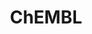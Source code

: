 ---
bigquery: https://console.cloud.google.com/bigquery?p=patents-public-data&d=ebi_chembl&page=dataset
citation: '"The ChEMBL database in 2017." Anna Gaulton, Anne Hersey, Michał Nowotka,
  A Patrícia Bento, Jon Chambers, David Mendez, Prudence Mutowo, Francis Atkinson,
  Louisa J Bellis, Elena Cibrián-Uhalte, Mark Davies, Nathan Dedman, Anneli Karlsson,
  María Paula Magariños, John P Overington, George Papadatos, Ines Smit, Andrew R
  Leach Nucleic acids Research (2017) 45 (Database Issue), D945-D954'
contributors: European Bioinformatics Institute
cost: None
description: ChEMBL Data is a manually curated database of small molecules used in
  drug discovery, including information about existing patented drugs.
documentation: 'schema: https://www.ebi.ac.uk/chembl/db_schema


  '
last_edit: 04/12/2022, 11:52:33
location: https://console.cloud.google.com/marketplace/product/google_patents_public_datasets/chembl
maintained_by: EMBL-EBI, an outstation of European Molecular Biology Laboratory
related_publications: '

  ChEMBL: towards direct deposition of bioassay data.


  Mendez D, Gaulton A, Bento AP, Chambers J, De Veij M, Félix E, Magariños MP, Mosquera
  JF, Mutowo P, Nowotka M, Gordillo-Marañón M, Hunter F, Junco L, Mugumbate G, Rodriguez-Lopez
  M, Atkinson F, Bosc N, Radoux CJ, Segura-Cabrera A, Hersey A, Leach AR.


  — Nucleic Acids Res. 2019; 47(D1):D930-D940. doi: 10.1093/nar/gky1075

  '
schema_fields:
- active_molregno
- component_synonym
- cellosaurus_id
- who_name
- relationship
- normal_range_max
- cell_name
- src_description
- standard_inchi
- assay_strain
- subgroup
- rgid
- delist_flag
- path
- previous_company
- assay_type
- doi
- approval_date
- bao_endpoint
- warnref_id
- standard_upper_value
- withdrawn_flag
- related_tid
- src_id
- entity_type
- structure_type
- cx_logp
- pubmed_id
- enzyme_name
- stem
- domain_id
- acd_logd
- ad_type
- activity_comment
- usan_stem_definition
- heavy_atoms
- pref_name
- mc_tax_id
- biocomp_id
- entity_id
- hrac_class_id
- cpd_str_alert_id
- parameter_type
- mc_target_name
- first_approval
- syn_type
- relationship_type
- end_position
- potential_duplicate
- level5
- organism
- priority
- accession
- first_in_class
- cell_source_organism
- ref_id
- assay_tax_id
- ap_id
- molsyn_id
- last_active
- withdrawn_year
- alert_set_id
- value
- qed_weighted
- bao_format
- tax_id
- chembl_id
- compsyn_id
- black_box_warning
- assay_cell_type
- component_id
- submission_date
- route
- acd_most_apka
- mechanism_of_action
- tid_fixed
- isoform
- l3
- usan_substem
- target_mapping
- action_type
- normal_range_min
- mc_target_accession
- published_relation
- who_extra
- prodrug
- patent_expire_date
- targrel_id
- canonical_smiles
- assay_organism
- warning_country
- country
- irac_code
- l2
- definition
- le
- smarts
- record_id
- comp_class_id
- hba_lipinski
- indication_class
- comments
- mc_target_type
- molregno
- patent_no
- l5
- max_phase
- dosed_ingredient
- bei
- mechanism_comment
- metabolite_record_id
- withdrawn_reason
- level3_description
- mecref_id
- caloha_id
- as_id
- confidence
- direct_interaction
- molecular_species
- curated_by
- metref_id
- mw_freebase
- mesh_heading
- inorganic_flag
- relation
- source
- availability_type
- ddd_id
- level4_description
- standard_units
- oral
- natural_product
- trade_name
- parent_type
- hrac_code
- text_value
- hba
- name
- indref_id
- parent_id
- level1_description
- assay_class_id
- dosage_form
- molecular_mechanism
- site_residues
- full_molformula
- db_source
- units
- withdrawn_class
- data_validity_comment
- drugind_id
- parent_molregno
- class_type
- variant_id
- result_flag
- ref_url
- status
- standard_value
- alogp
- efo_id
- level2_description
- warning_year
- mutation
- clo_id
- toid
- start_position
- cell_description
- num_lipinski_ro5_violations
- sequence_md5sum
- substrate_record_id
- homologue
- description
- innovator_company
- updated_on
- issue
- num_ro5_violations
- applicant_full_name
- class_level
- frac_class_id
- mol_frac_id
- rtb
- target_desc
- targcomp_id
- domain_description
- parameter_value
- annotation
- ro3_pass
- idx
- enzyme_tid
- compound_key
- first_page
- acd_most_bpka
- standard_relation
- tid
- cell_ontology_id
- atc_code
- sequence
- max_phase_for_ind
- doc_type
- strength
- actsm_id
- assay_subcellular_fraction
- parenteral
- cell_source_tax_id
- cx_most_apka
- synonyms
- cell_source_tissue
- company
- site_name
- frac_code
- abstract
- l4
- co_stem_id
- ddd_comment
- met_comment
- hbd_lipinski
- binding_site_comment
- smid
- usan_stem
- predbind_id
- drug_record_id
- bto_id
- cidx
- label
- year
- compd_id
- aspect
- cx_logd
- withdrawn_country
- prediction_method
- product_id
- short_name
- protclasssyn_id
- mec_id
- ddd_units
- mc_organism
- met_conversion
- version
- ass_cls_map_id
- comp_go_id
- bao_id
- assay_source
- res_stem_id
- tbl
- qudt_units
- standard_flag
- l7
- std_act_id
- full_mwt
- db_version
- major_class
- domain_name
- activity_id
- warning_description
- level2
- topical
- helm_notation
- ref_type
- cl_lincs_id
- authors
- published_units
- tissue_id
- standard_text_value
- mol_atc_id
- assay_param_id
- mol_irac_id
- pathway_id
- last_page
- protein_class_desc
- standard_inchi_key
- alert_id
- domain_type
- usan_stem_id
- uo_units
- sitecomp_id
- met_id
- stat
- parent_go_id
- aromatic_rings
- ddd_admr
- target_type
- title
- drug_substance_flag
- type
- chebi_par_id
- disease_efficacy
- ddd_value
- assay_id
- active_ingredient
- src_short_name
- assay_desc
- src_assay_id
- chirality
- protein_class_synonym
- oc_id
- prod_pat_id
- polymer_flag
- uberon_id
- orig_description
- therapeutic_flag
- relationship_desc
- nda_type
- curation_comment
- component_type
- species_group_flag
- creation_date
- ingredient
- warning_id
- research_stem
- publication_number
- stem_class
- confidence_score
- warning_class
- pathway_key
- set_name
- acd_logp
- journal
- hbd
- efo_term
- assay_tissue
- formulation_id
- protein_class_id
- doc_id
- pchembl_value
- upper_value
- updated_by
- l8
- src_compound_id
- psa
- level3
- job_id
- published_type
- patent_use_code
- num_alerts
- patent_id
- activity_count
- ridx
- volume
- molecule_type
- mol_hrac_id
- published_value
- mesh_id
- standard_type
- irac_class_id
- sei
- go_id
- log_id
- lle
- assay_test_type
- aidx
- downgraded
- l6
- drug_product_flag
- level1
- molfile
- usan_year
- source_domain_id
- cx_most_bpka
- assay_category
- site_id
- l1
- selectivity_comment
- compound_name
- mw_monoisotopic
- warning_type
- level4
- cell_id
- alert_name
shortname: chembl
tags:
- biotechnology
- health
- chemical
- bioinformatics
- medical
terms_of_use: CC BY-SA 3.0
title: ChEMBL
uuid: e232a192-965c-4ec9-904c-155b6dfe56c5
---